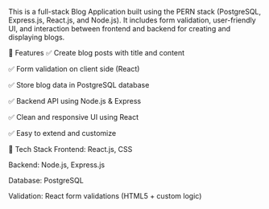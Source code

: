 This is a full-stack Blog Application built using the PERN stack (PostgreSQL, Express.js, React.js, and Node.js). It includes form validation, user-friendly UI, and interaction between frontend and backend for creating and displaying blogs.

📌 Features
✅ Create blog posts with title and content

✅ Form validation on client side (React)

✅ Store blog data in PostgreSQL database

✅ Backend API using Node.js & Express

✅ Clean and responsive UI using React

✅ Easy to extend and customize

🧰 Tech Stack
Frontend: React.js, CSS

Backend: Node.js, Express.js

Database: PostgreSQL

Validation: React form validations (HTML5 + custom logic)
